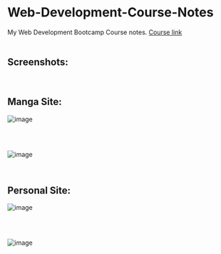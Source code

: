 # Web-Development-Course-Notes
My Web Development Bootcamp Course notes. [Course link](https://www.udemy.com/course/the-complete-web-development-bootcamp/)
<br>
<br>

## Screenshots:
<br> 

## Manga Site:
![image](https://user-images.githubusercontent.com/62032779/180436985-e98193fa-63a8-470c-af5d-3bb9aa0bd436.png)


<br>
<br>

![image](https://user-images.githubusercontent.com/62032779/180437117-3c3279d5-87fc-4439-8285-242b2449db29.png)

<br> 

## Personal Site:

![image](https://user-images.githubusercontent.com/62032779/174655875-c7732092-0986-4b9e-83a5-dc66d37bc9fd.png)


<br>
<br>

![image](https://user-images.githubusercontent.com/62032779/174655919-519a6f4b-c019-49d1-9576-1297d57069d3.png)
